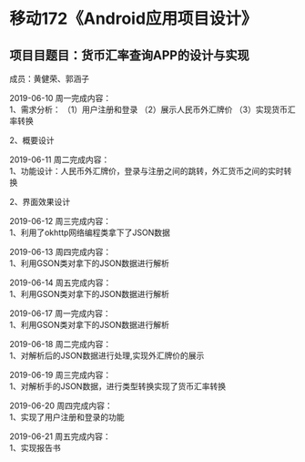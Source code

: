 # 移动172《Android应用项目设计》<br>
项目目题目：货币汇率查询APP的设计与实现<br>
---
成员：黄健荣、郭涵子<br>

2019-06-10 周一完成内容：<br>
1、需求分析： 
（1）用户注册和登录
（2）展示人民币外汇牌价
（3）实现货币汇率转换

2、概要设计<br>

2019-06-11 周二完成内容：<br>
1、功能设计：人民币外汇牌价，登录与注册之间的跳转，外汇货币之间的实时转换

2、界面效果设计<br>

2019-06-12 周三完成内容：<br>
1、利用了okhttp网络编程类拿下了JSON数据

2019-06-13 周四完成内容：<br>
1、利用GSON类对拿下的JSON数据进行解析

2019-06-14 周五完成内容：<br>
1、利用GSON类对拿下的JSON数据进行解析

2019-06-17 周一完成内容：<br>
1、利用GSON类对拿下的JSON数据进行解析

2019-06-18 周二完成内容：<br>
1、对解析后的JSON数据进行处理,实现外汇牌价的展示

2019-06-19 周三完成内容：<br>
1、对解析手的JSON数据，进行类型转换实现了货币汇率转换

2019-06-20 周四完成内容：<br>
1、实现了用户注册和登录的功能

2019-06-21 周五完成内容：<br>
1、实现报告书
